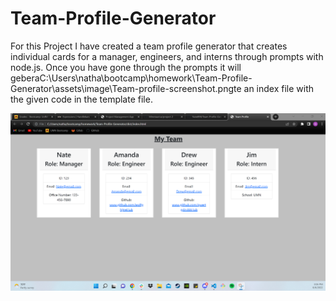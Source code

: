 # Team-Profile-Generator

For this Project I have created a team profile generator that creates individual cards for a manager, engineers, and interns through prompts with node.js.
Once you have gone through the prompts it will geberaC:\Users\natha\bootcamp\homework\Team-Profile-Generator\assets\image\Team-profile-screenshot.pngte an index file with the given code in the template file.

![screenshot of generated profiles](https://github.com/NateB98/Team-Profile-Generator/blob/main/assets/image/Team-profile-screenshot.png)
